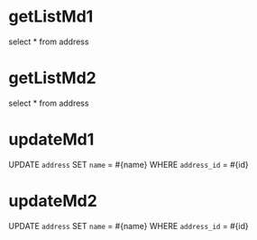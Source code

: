 getListMd1
===
select * from address

getListMd2
===
select * from address


updateMd1
===
UPDATE
`address`
SET
`name` = #{name}
WHERE  `address_id` = #{id}


updateMd2
===
UPDATE
`address`
SET
`name` = #{name}
WHERE  `address_id` = #{id}
